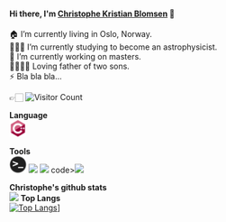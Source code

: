 #### Hi there, I'm [Christophe Kristian Blomsen](https://github.com/christopheblomsen) 👋

🏠 I’m currently living in Oslo, Norway. <br/>
:student:‍💻 I’m currently studying to become an astrophysicist.<br/>
🔭 I’m currently working on masters.<br/>
:family_man_woman_boy_boy: Loving father of two sons. <br/>
⚡ Bla bla bla...

👉🏻 ![Visitor Count](https://profile-counter.glitch.me/christopheblomsen/count.svg)

**Language**<br/>
<code><img height="30" src="https://raw.githubusercontent.com/izumin5210/emojipack-for-devicon/master/png/cplusplus.png" /></code>

**Tools**<br/>
<code><img height="30" src="https://raw.githubusercontent.com/github/explore/80688e429a7d4ef2fca1e82350fe8e3517d3494d/topics/terminal/terminal.png"></code>
<code><img height="30" src="https://cdn.jsdelivr.net/gh/devicons/devicon/icons/python/python-original.svg" /></code>
<code><img height="30" src="https://cdn.jsdelivr.net/gh/devicons/devicon/icons/vim/vim-original.svg" /></code>
code><img height="30" src="src: https://raw.githubusercontent.com/izumin5210/emojipack-for-devicon/master/png/linux.png" ></code>

**Christophe's github stats**<br/>
<img src="https://github-readme-stats.vercel.app/api?username=christopheblomsen&show_icons=true"/>
**Top Langs** <br/>
[![Top Langs](https://github-readme-stats.vercel.app/api/top-langs/?username=christopheblomsen&layout=compact&theme=merko)](https://github.com/christopheblomsen/github-readme-stats)]
